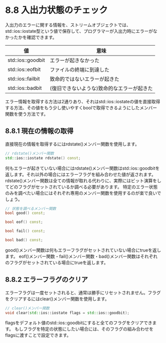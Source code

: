 # 8.8 入出力状態のチェック

入出力のエラーに関する情報を、ストリームオブジェクトでは、std::ios::iostate型という値で保存して、プログラマーが入出力時にエラーがなかったかを確認できます。

| 値 | 意味 |
| --- | --- |
| std::ios::goodbit | エラーが起きなかった |
| std::ios::eofbit | ファイルの終端に到達した |
| std::ios::failbit | 致命的ではないエラーが起きた |
| std::ios::badbit | (復旧できないような)致命的なエラーが起きた |

エラー情報を取得する方法は2通りあり、それはstd::ios::iostateの値を直接取得する方法、その値をもう少し使いやすくboolで取得できるようにしたメンバー関数を使う方法です。

## 8.8.1 現在の情報の取得
直接現在の情報を取得するにはrdstate()メンバー関数を使用します。

```C++
// rdstate()メンバー関数
std::ios::iostate rdstate() const;
```

何もエラーが起きていない場合にはrdstate()メンバー関数はstd::ios::goodbitを返します。それ以外の場合にはエラーフラグを組み合わせた値が返されます。
rdstate()メンバー関数は全ての情報が取れる代わりに、実際にはビット演算をしてどのフラグがセットされているか調べる必要があります。
特定のエラー状態のみを調べたい場合にはそれぞれ専用のメンバー関数を使用するのが楽で良いでしょう。

```C++
// 状態を調べるメンバー関数
bool good() const;

bool eof() const;

bool fail() const;

bool bad() const;
```

good()メンバー関数は何もエラーフラグがセットされていない場合にtrueを返します。
eof()メンバー関数・fail()メンバー関数・bad()メンバー関数はそれぞれのフラグがセットされている場合にtrueを返します。

## 8.8.2 エラーフラグのクリア
エラーフラグは一度セットされると、通常は勝手にリセットされません。フラグをクリアするにはclear()メンバー関数を使用します。

```C++
// clear()メンバー関数
void clear(std::ios::iostate flags = std::ios::goodbit);
```

flagsをデフォルト値のstd::ios::goodbitにすると全てのフラグをクリアできます。
もしフラグを特定の状態にしたい場合には、そのフラグの組み合わせをflagsに渡すことで設定できます。
